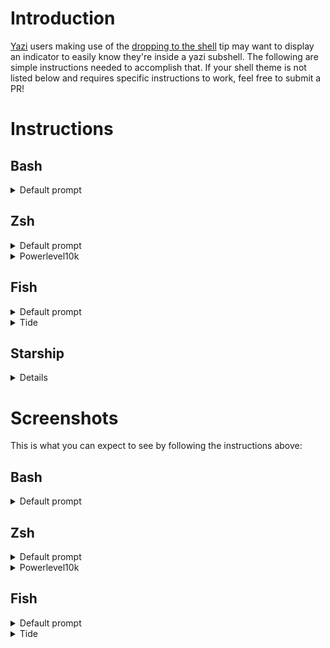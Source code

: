 # Introduction
[Yazi](https://yazi-rs.github.io/) users making use of the [dropping to the shell](https://yazi-rs.github.io/docs/tips/#dropping-to-shell) tip may want to display an indicator to easily know they're inside a yazi subshell. The following are simple instructions needed to accomplish that.
If your shell theme is not listed below and requires specific instructions to work, feel free to submit a PR!

# Instructions
## Bash
<details>
<summary>Default prompt</summary>

Copy and paste this into a terminal:

```sh
git clone https://github.com/Sonico98/yazi-prompt.sh ./yazi-prompt && \
chmod +x ./yazi-prompt/posix/yazi.sh && \
cp ./yazi-prompt/posix/yazi.sh  ~/.yazi.sh && \
echo '''source ~/.yazi.sh''' >> ~/.bashrc && \
rm -rf ./yazi-prompt
```

Then open a new shell or run `source ~/.bashrc`.
</details>

##  Zsh
<details>
<summary>Default prompt</summary>

Copy and paste this into a terminal:

```sh
git clone https://github.com/Sonico98/yazi-prompt.sh ./yazi-prompt && \
chmod +x ./yazi-prompt/posix/yazi.sh && \
cp ./yazi-prompt/posix/yazi.sh  "$ZDOTDIR"/.yazi.sh && \
echo '''source "$ZDOTDIR"/.yazi.sh''' >> "$ZDOTDIR"/.zshrc && \
rm -rf ./yazi-prompt
```

Then open a new shell or run `source "$ZDOTDIR"/.zshrc`.
</details>

<details>
<summary>Powerlevel10k</summary>

If using [powerlevel10k](https://github.com/romkatv/powerlevel10k), copy and paste this into a terminal:

```sh
git clone https://github.com/Sonico98/yazi-prompt.sh ./yazi-prompt && \
chmod +x ./yazi-prompt/zsh/p10k/yazi_p10k.zsh && \
cp ./yazi-prompt/zsh/p10k/yazi_p10k.zsh "$ZDOTDIR"/.yazi_p10k.zsh && \
sed 's/  # If p10k is already loaded, reload configuration./  source "$ZDOTDIR"\/.yazi_p10k.zsh×  # If p10k is already loaded, reload configuration./' ~/.p10k.zsh | tr '×' '\n' >| ~/.p10k.zsh.tmp && yes | mv ~/.p10k.zsh{.tmp,} && \
rm -rf ./yazi-prompt
```

Then add `yazi` to `POWERLEVEL9K_LEFT_PROMPT_ELEMENTS` or `POWERLEVEL9K_RIGHT_PROMPT_ELEMENTS`, near the top of ~/.p10k.zsh, and open a new shell.
You can modify the color by editing $ZDOTDIR/.yazi_p10k.zsh

</details>

## Fish
<details>
<summary>Default prompt</summary>

It's a bit trickier to apply a general solution to fish. If someone knows a better way of doing this, please open a Pull Request.

Open a fish shell and execute `funced fish_prompt`. This will open up your text editor. Add the following near the end of the file, inside the fish_prompt function, before any echo or printf calls: 

```
if test -n "$YAZI_LEVEL"
    set suffix "  Yazi terminal $suffix"
end
```
Make sure `$suffix` is present in the echo or printf line, save the file and exit your editor. Fish should ask you if you want to save the file, confirm. In case it doesn't, execute `funcsave fish_prompt`.

As an example, this is how the end of the file looks for the default fish prompt:
```
    [...]
    set -l prompt_status (__fish_print_pipestatus "[" "]" "|" "$status_color" "$statusb_color" $last_pipestatus)
    if test -n "$YAZI_LEVEL"
	set suffix "  Yazi terminal $suffix"
    end

    echo -n -s (prompt_login)' ' (set_color $color_cwd) (prompt_pwd) $normal (fish_vcs_prompt) $normal " "$prompt_status $suffix " "
end
```
</details>

<details>
<summary>Tide</summary>

If you use fish  with [tide](https://github.com/IlanCosman/tide) here is a way to end up with a nice prompt:

- Copy and paste the following into a terminal:

```sh
git clone https://github.com/Sonico98/yazi-prompt.sh ./yazi-prompt && \
chmod +x ./yazi-prompt/fish/tide/_tide_item_yazi.fish && \
mkdir -p ~/.config/fish/functions/ && \
cp ./yazi-prompt/fish/tide/_tide_item_yazi.fish  ~/.config/fish/functions/_tide_item_yazi.fish && \
rm -rf ./yazi-prompt
```

- Run the following commands to add color to the prompt:
**NOTE**: You can pick whatever colors you are interested in

```sh
set --universal tide_yazi_bg_color brblack
set --universal tide_yazi_color black
```

- Add `yazi-prompt` to the tide_left_prompt:
**NOTE**: Adjust it to your `tide_left_prompt`

```sh
set --universal tide_left_prompt_items os yazi context pwd git newline character
```

- Reload: `tide reload`
</details>

## Starship

<details>
Add a custom module to your `starship.toml`.

```ini
[custom.yazi]
description = "Indicate the shell was launched by `yazi`"
symbol = " "
when = """ test -n "$YAZI_LEVEL" """
```

Include `${custom.yazi}` in your `format`.

```ini
format = """
$hostname\
$shell\
${custom.yazi}\
$username\
$sudo\
$character\
"""
```

</details>


# Screenshots
This is what you can expect to see by following the instructions above:

## Bash
<details>
<summary>Default prompt</summary>

![bash](https://github.com/Sonico98/yazi-prompt.sh/assets/61394886/05f8c124-c428-4b12-ac04-a4da98bbe06a)
</details>

## Zsh
<details>
<summary>Default prompt</summary>

![zsh](https://github.com/Sonico98/yazi-prompt.sh/assets/61394886/a2f693c7-3c82-4294-ac26-665def2e4a54)
</details>
<details>
<summary>Powerlevel10k</summary>

![p10k](https://github.com/Sonico98/yazi-prompt.sh/assets/61394886/650b977f-d215-4b93-957c-191a4313a897)
</details>

## Fish
<details>
<summary>Default prompt</summary>

![fish](https://github.com/Sonico98/yazi-prompt.sh/assets/61394886/7463296b-74df-48f9-b013-6d8e7c72b131)
</details>
<details>
<summary>Tide</summary>

![tide](https://github.com/Sonico98/yazi-prompt.sh/assets/61394886/96fa8d43-6d00-4dae-a250-300d2dce104f)
</details>

